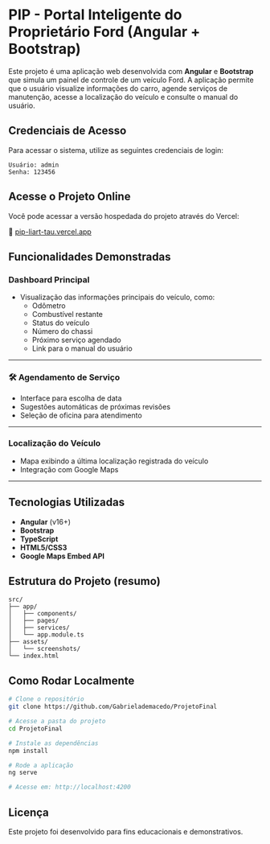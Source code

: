 
#  PIP - Portal Inteligente do Proprietário Ford (Angular + Bootstrap)

Este projeto é uma aplicação web desenvolvida com **Angular** e **Bootstrap** que simula um painel de controle de um veículo Ford. A aplicação permite que o usuário visualize informações do carro, agende serviços de manutenção, acesse a localização do veículo e consulte o manual do usuário.

##  Credenciais de Acesso

Para acessar o sistema, utilize as seguintes credenciais de login:

```
Usuário: admin  
Senha: 123456
```

##  Acesse o Projeto Online

Você pode acessar a versão hospedada do projeto através do Vercel:

🔗 [pip-liart-tau.vercel.app](https://pip-liart-tau.vercel.app/)

##  Funcionalidades Demonstradas

###  Dashboard Principal

- Visualização das informações principais do veículo, como:
  - Odômetro
  - Combustível restante
  - Status do veículo
  - Número do chassi
  - Próximo serviço agendado
  - Link para o manual do usuário

---

### 🛠 Agendamento de Serviço

- Interface para escolha de data
- Sugestões automáticas de próximas revisões
- Seleção de oficina para atendimento

---

###  Localização do Veículo

- Mapa exibindo a última localização registrada do veículo
- Integração com Google Maps

---

##  Tecnologias Utilizadas

- **Angular** (v16+)
- **Bootstrap**
- **TypeScript**
- **HTML5/CSS3**
- **Google Maps Embed API**

##  Estrutura do Projeto (resumo)

```
src/
├── app/
│   ├── components/
│   ├── pages/
│   ├── services/
│   └── app.module.ts
├── assets/
│   └── screenshots/
└── index.html
```

##  Como Rodar Localmente

```bash
# Clone o repositório
git clone https://github.com/Gabrielademacedo/ProjetoFinal

# Acesse a pasta do projeto
cd ProjetoFinal

# Instale as dependências
npm install

# Rode a aplicação
ng serve

# Acesse em: http://localhost:4200
```

##  Licença

Este projeto foi desenvolvido para fins educacionais e demonstrativos.

